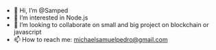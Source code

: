 - 👋 Hi, I’m @Samped
- 👀 I’m interested in Node.js
- 💞️ I’m looking to collaborate on small and big project on blockchain or javascript
- 📫 How to reach me: michaelsamuelpedro@gmail.com

<!---
Samped/Samped is a ✨ special ✨ repository because its `README.md` (this file) appears on your GitHub profile.
You can click the Preview link to take a look at your changes.
--->

